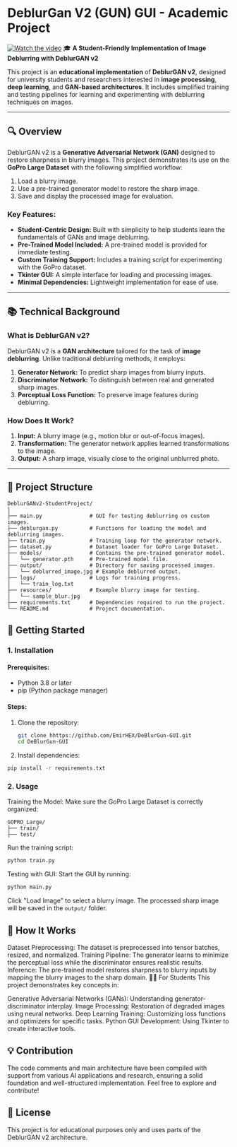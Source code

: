 # **DeblurGan V2 (GUN) GUI - Academic Project**
[![Watch the video](https://img.youtube.com/vi/vbnq3FjRB9w/maxresdefault.jpg)](https://youtu.be/vbnq3FjRB9w)
🎓 **A Student-Friendly Implementation of Image Deblurring with DeblurGAN v2**

This project is an **educational implementation** of **DeblurGAN v2**, designed for university students and researchers interested in **image processing**, **deep learning**, and **GAN-based architectures**. It includes simplified training and testing pipelines for learning and experimenting with deblurring techniques on images.

---

## **🔍 Overview**

DeblurGAN v2 is a **Generative Adversarial Network (GAN)** designed to restore sharpness in blurry images. This project demonstrates its use on the **GoPro Large Dataset** with the following simplified workflow:

1. Load a blurry image.
2. Use a pre-trained generator model to restore the sharp image.
3. Save and display the processed image for evaluation.

### **Key Features:**

- **Student-Centric Design:** Built with simplicity to help students learn the fundamentals of GANs and image deblurring.
- **Pre-Trained Model Included:** A pre-trained model is provided for immediate testing.
- **Custom Training Support:** Includes a training script for experimenting with the GoPro dataset.
- **Tkinter GUI:** A simple interface for loading and processing images.
- **Minimal Dependencies:** Lightweight implementation for ease of use.

---

## **📚 Technical Background**

### **What is DeblurGAN v2?**

DeblurGAN v2 is a **GAN architecture** tailored for the task of **image deblurring**. Unlike traditional deblurring methods, it employs:

1. **Generator Network:** To predict sharp images from blurry inputs.
2. **Discriminator Network:** To distinguish between real and generated sharp images.
3. **Perceptual Loss Function:** To preserve image features during deblurring.

### **How Does It Work?**

1. **Input:** A blurry image (e.g., motion blur or out-of-focus images).
2. **Transformation:** The generator network applies learned transformations to the image.
3. **Output:** A sharp image, visually close to the original unblurred photo.

---

## **📂 Project Structure**

```plaintext
DeblurGANv2-StudentProject/
│
├── main.py               # GUI for testing deblurring on custom images.
├── deblurgan.py          # Functions for loading the model and deblurring images.
├── train.py              # Training loop for the generator network.
├── dataset.py            # Dataset loader for GoPro Large Dataset.
├── models/               # Contains the pre-trained generator model.
│   └── generator.pth     # Pre-trained model file.
├── output/               # Directory for saving processed images.
│   └── deblurred_image.jpg # Example deblurred output.
├── logs/                 # Logs for training progress.
│   └── train_log.txt     
├── resources/            # Example blurry image for testing.
│   └── sample_blur.jpg   
├── requirements.txt      # Dependencies required to run the project.
└── README.md             # Project documentation.
```
## 🚀 Getting Started

### 1. Installation

#### Prerequisites:
- Python 3.8 or later
- pip (Python package manager)

#### Steps:
1. Clone the repository:
   ```bash
   git clone hhttps://github.com/EmirHEX/DeBlurGun-GUI.git
   cd DeBlurGun-GUI
   ```
   
2. Install dependencies:
  ```bash
pip install -r requirements.txt
  ```

### 2. Usage
Training the Model:
Make sure the GoPro Large Dataset is correctly organized:

```plaintext
GOPRO_Large/
├── train/
├── test/
```
Run the training script:

```bash
python train.py
```
Testing with GUI:
Start the GUI by running:
```bash
python main.py
```

Click "Load Image" to select a blurry image. The processed sharp image will be saved in the `output/` folder.

## 🔧 How It Works
Dataset Preprocessing: The dataset is preprocessed into tensor batches, resized, and normalized.
Training Pipeline: The generator learns to minimize the perceptual loss while the discriminator ensures realistic results.
Inference: The pre-trained model restores sharpness to blurry inputs by mapping the blurry images to the sharp domain.
👩‍💻 For Students
This project demonstrates key concepts in:

Generative Adversarial Networks (GANs): Understanding generator-discriminator interplay.
Image Processing: Restoration of degraded images using neural networks.
Deep Learning Training: Customizing loss functions and optimizers for specific tasks.
Python GUI Development: Using Tkinter to create interactive tools.
## 💡 Contribution
The code comments and main architecture have been compiled with support from various AI applications and research, ensuring a solid foundation and well-structured implementation. Feel free to explore and contribute!


## 📜 License
This project is for educational purposes only and uses parts of the DeblurGAN v2 architecture.
   

